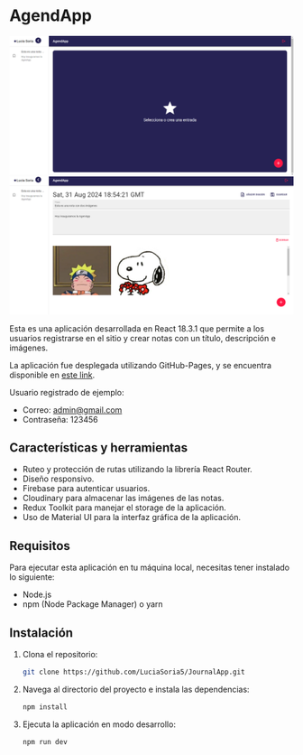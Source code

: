# AgendApp

![Estado inicial de aplicación](/public/nothingToView.png)
![Estado inicial de aplicación](/public/view.png)


Esta es una aplicación desarrollada en React 18.3.1 que permite a los usuarios registrarse en el sitio y crear notas con un título, descripción e imágenes.

La aplicación fue desplegada utilizando GitHub-Pages, y se encuentra disponible en [este link](https://luciasoria5.github.io/JournalApp/).

Usuario registrado de ejemplo:
- Correo: admin@gmail.com
- Contraseña: 123456

## Características y herramientas

- Ruteo y protección de rutas utilizando la librería React Router.
- Diseño responsivo.
- Firebase para autenticar usuarios.
- Cloudinary para almacenar las imágenes de las notas.
- Redux Toolkit para manejar el storage de la aplicación.
- Uso de Material UI para la interfaz gráfica de la aplicación.

## Requisitos
Para ejecutar esta aplicación en tu máquina local, necesitas tener instalado lo siguiente:

- Node.js
- npm (Node Package Manager) o yarn

## Instalación
1. Clona el repositorio:
   ```bash
   git clone https://github.com/LuciaSoria5/JournalApp.git
   ```
2. Navega al directorio del proyecto e instala las dependencias:
   ```bash
   npm install
    ```
   
3. Ejecuta la aplicación en modo desarrollo:
    ```bash
   npm run dev
    ```
